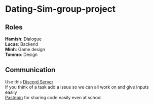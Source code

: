 # Dating-Sim-group-project
## Roles
**Hamish**: Dialogue \
**Lucas**: Backend\
**Minh**: Game design\
**Tommo**: Design
## Communication
Use this [Discord Server]([google.com](https://discord.gg/8bvTYPZQP6))\
If you think of a task add a issue so we can all work on and give inputs easily\
[Pastebin](https://pastebin.com/) for sharing code easily even at school
